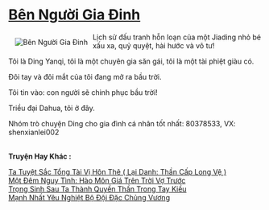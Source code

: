 <a href="https://truyenwiki.net/ben-nguoi-gia-dinh.35643/" title="Bên Người Gia Đinh"><h1>Bên Người Gia Đinh</h1></a><div style="display:table"><img align="right" style="float: left; padding: 10px;" src="https://truyenwiki.net/a/img/str/src/35643.jpg" alt="Bên Người Gia Đinh">Lịch sử đấu tranh hỗn loạn của một Jiading nhỏ bé xấu xa, quỷ quyệt, hài hước và vô tư!<p></p> Tôi là Ding Yanqi, tôi là một chuyên gia săn gái, tôi là một tài phiệt giàu có.<p></p> Đôi tay và đôi mắt của tôi đang mở ra bầu trời.<p></p> Tôi tin vào: con người sẽ chinh phục bầu trời!<p></p> Triều đại Dahua, tôi ở đây.<p></p> Nhóm trò chuyện Ding cho gia đình cá nhân tốt nhất: 80378533, VX: shenxianlei002</div><p><br><b>Truyện Hay Khác :</b></p><a href="https://truyenwiki.net/ta-tuyet-sac-tong-tai-vi-hon-the-lai-danh-than-cap-long-ve.35016/" alt="Ta Tuyệt Sắc Tổng Tài Vị Hôn Thê ( Lại Danh: Thần Cấp Long Vệ )">Ta Tuyệt Sắc Tổng Tài Vị Hôn Thê ( Lại Danh: Thần Cấp Long Vệ )</a><br/><a href="https://sangtacviet.wordpress.com/2020/10/22/mot-dem-nguy-tinh-hao-mon-gia-tren-troi-vo-truoc/" alt="Một Đêm Nguy Tình: Hào Môn Giá Trên Trời Vợ Trước">Một Đêm Nguy Tình: Hào Môn Giá Trên Trời Vợ Trước</a><br/><a href="https://github.com/nownovels/topcv/tree/master/truyenhay/35854" alt="Trọng Sinh Sau Ta Thành Quyền Thần Trong Tay Kiều">Trọng Sinh Sau Ta Thành Quyền Thần Trong Tay Kiều</a><br/><a href="https://sangtacviet.wordpress.com/2020/10/22/manh-nhat-yeu-nghiet-bo-doi-dac-chung-vuong/" alt="Mạnh Nhất Yêu Nghiệt Bộ Đội Đặc Chủng Vương">Mạnh Nhất Yêu Nghiệt Bộ Đội Đặc Chủng Vương</a><br/>